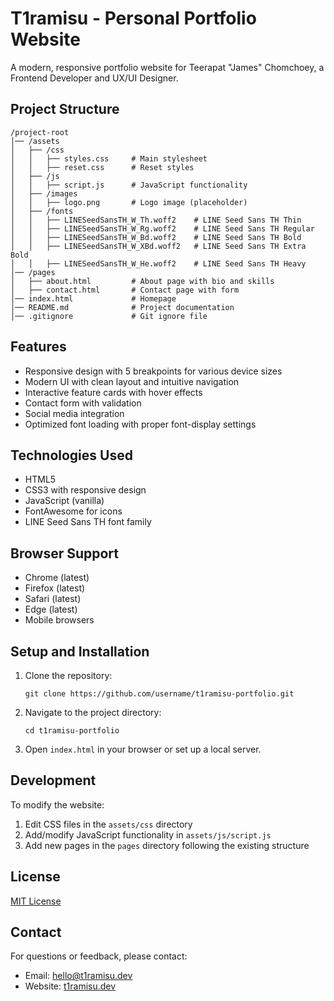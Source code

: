 # T1ramisu - Personal Portfolio Website

A modern, responsive portfolio website for Teerapat "James" Chomchoey, a Frontend Developer and UX/UI Designer.

## Project Structure

```
/project-root
│── /assets
│   ├── /css
│   │   ├── styles.css     # Main stylesheet
│   │   ├── reset.css      # Reset styles
│   ├── /js
│   │   ├── script.js      # JavaScript functionality
│   ├── /images
│   │   ├── logo.png       # Logo image (placeholder)
│   ├── /fonts
│   │   ├── LINESeedSansTH_W_Th.woff2    # LINE Seed Sans TH Thin
│   │   ├── LINESeedSansTH_W_Rg.woff2    # LINE Seed Sans TH Regular
│   │   ├── LINESeedSansTH_W_Bd.woff2    # LINE Seed Sans TH Bold
│   │   ├── LINESeedSansTH_W_XBd.woff2   # LINE Seed Sans TH Extra Bold
│   │   ├── LINESeedSansTH_W_He.woff2    # LINE Seed Sans TH Heavy
│── /pages
│   ├── about.html         # About page with bio and skills
│   ├── contact.html       # Contact page with form
│── index.html             # Homepage
│── README.md              # Project documentation
│── .gitignore             # Git ignore file
```

## Features

- Responsive design with 5 breakpoints for various device sizes
- Modern UI with clean layout and intuitive navigation
- Interactive feature cards with hover effects
- Contact form with validation
- Social media integration
- Optimized font loading with proper font-display settings

## Technologies Used

- HTML5
- CSS3 with responsive design
- JavaScript (vanilla)
- FontAwesome for icons
- LINE Seed Sans TH font family

## Browser Support

- Chrome (latest)
- Firefox (latest)
- Safari (latest)
- Edge (latest)
- Mobile browsers

## Setup and Installation

1. Clone the repository:
   ```
   git clone https://github.com/username/t1ramisu-portfolio.git
   ```

2. Navigate to the project directory:
   ```
   cd t1ramisu-portfolio
   ```

3. Open `index.html` in your browser or set up a local server.

## Development

To modify the website:

1. Edit CSS files in the `assets/css` directory
2. Add/modify JavaScript functionality in `assets/js/script.js`
3. Add new pages in the `pages` directory following the existing structure

## License

[MIT License](LICENSE)

## Contact

For questions or feedback, please contact:
- Email: hello@t1ramisu.dev
- Website: [t1ramisu.dev](https://t1ramisu.dev)